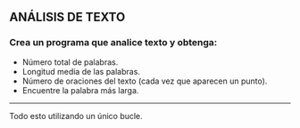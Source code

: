 ## ANÁLISIS DE TEXTO

### Crea un programa que analice texto y obtenga:

- Número total de palabras.
- Longitud media de las palabras.
- Número de oraciones del texto (cada vez que aparecen un punto).
- Encuentre la palabra más larga.

***
Todo esto utilizando un único bucle.